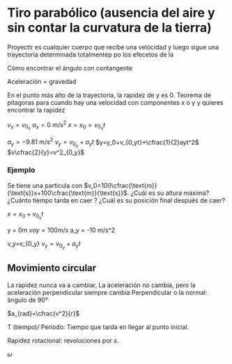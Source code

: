 # Tiro parabólico (ausencia del aire y sin contar la curvatura de la tierra)
Proyectir es cualquier cuerpo que recibe una velocidad y luego sigue una trayectoria determinada totalmentep po los efecetos de la 

Cómo encontrar el ángulo con contangente

Aceleración = gravedad

En el punto más alto de la trayectoria, la rapidez de y es 0.
Teorema de pitagoras para cuando hay una velocidad con componentes x o y y quieres encontrar la rapidez

$v_x=v_{0_x}$
$a_x=0 \text{ m/s}^2$
$x=x_0=v_{0_x}t$

$a_y=-9.81 \text{ m/s}^2$
$v_y=v_{0_y}+a_yt$
$y=y_0+v_{0_yt}+\cfrac{1}{2}ayt^2$
$v\cfrac{2}{y}=v^2_{0_y}$

### Ejemplo
Se tiene una partícula con $v_0=100\cfrac{\text{m}}{\text{s}}x+100\cfrac{\text{m}}{\text{s}}$. ¿Cuál es su altura máxima? ¿Cuánto tiempo tarda en caer ? ¿Cuál es su posición final después de caer?

$x=x_0+v_{0_x}t$

y = 0m
$voy = 100 m/s$
a_y = -10 m/s^2

v_y=v_{0_y}
$v_y=v_{0_y}+a_yt$

## Movimiento circular
La rapidez nunca va a cambiar, 
La aceleración no cambia, pero la aceleración perpendicular siempre cambia
Perpendicular o la normal: ángulo de 90°

$a_{rad}=\cfrac{v^2}{r}$

T (tiempo)/ Periodo: Tiempo que tarda en llegar al punto inicial.

Rapidez rotacional: revoluciones por $s$.

$\omega$


